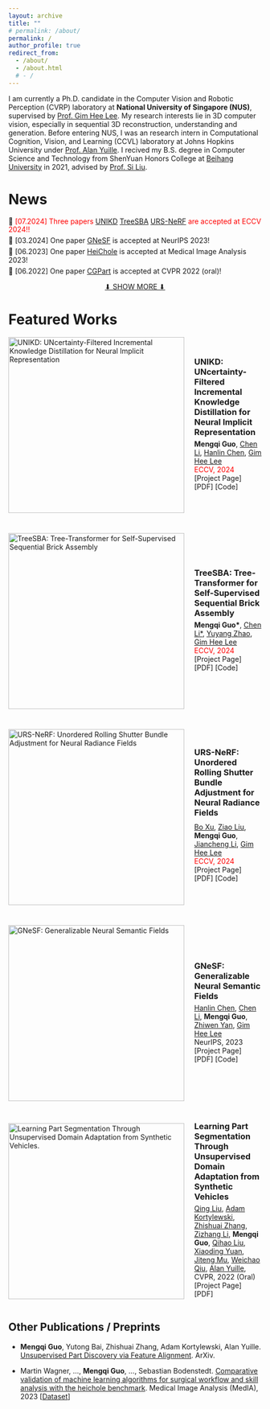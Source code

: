 ```yaml
---
layout: archive
title: ""
# permalink: /about/
permalink: /
author_profile: true
redirect_from:
  - /about/
  - /about.html
  # - /
---
```


I am currently a Ph.D. candidate in the Computer Vision and Robotic Perception (CVRP) laboratory at <strong>National University of Singapore (NUS)</strong>, supervised by [Prof. Gim Hee Lee](https://www.comp.nus.edu.sg/~leegh/).  My research interests lie in 3D computer vision, especially in sequential 3D reconstruction, understanding and generation.
Before entering NUS, I was an research intern in Computational Cognition, Vision, and Learning (CCVL) laboratory at Johns Hopkins University under [Prof. Alan Yuille](https://www.cs.jhu.edu/~ayuille/). I recived my B.S. degree in Computer Science and Technology from ShenYuan Honors College at [Beihang University](https://ev.buaa.edu.cn/) in 2021, advised by [Prof. Si Liu](https://colalab.net/people).


News
======
<style>
  .news-container p {
    margin: 5px 0; /* 调整段落间距 */
    line-height: 1.2; /* 调整行高 */
  }

  .show-more-link {
    text-align: center;
    display: block;
    margin-top: 10px;
  }
</style>

<div class="news-container">
  <p>🚀 <span style="color: red;">[07.2024] Three papers <a href="projects/UNIKD/">UNIKD</a> <a href="projects/TreeSBA/">TreeSBA</a> <a href="https://boxuLibrary.github.io/projects/URS-NeRF/">URS-NeRF</a> are accepted at ECCV 2024!!</span></p>
  <p>🚀 [03.2024] One paper <a href="https://arxiv.org/pdf/2310.15712.pdf">GNeSF</a> is accepted at NeurIPS 2023!</p>
  <p>🚀 [06.2023] One paper <a href="https://www.sciencedirect.com/science/article/pii/S1361841523000312">HeiChole</a> is accepted at Medical Image Analysis 2023!</p>
  <p>🚀 [06.2022] One paper <a href="https://arxiv.org/pdf/2103.14098">CGPart</a> is accepted at CVPR 2022 (oral)!</p>

  <div id="hidden-news" style="display: none;">
  <p>😎 [08.2021] Joined <a href="https://www.comp.nus.edu.sg/~leegh/">CVRP Lab</a> at NUS as a Ph.D. student!</p>
  <p>👨‍🎓 [07.2021] Awarded Outstanding Graduate in <a href="https://ev.buaa.edu.cn/">Beihang University</a>!</p>
  <p>🙇 [06.2020] Joined <a href="https://ccvl.jhu.edu/">CCVL Lab</a> at JHU as a research intern!</p>
  <p>🙇 [10.2019] Joined <a href="https://en.megvii.com/megvii_research">MEGVII Research</a> as a 3D vision research intern!</p>
  <p>🙇 [06.2019] Joined <a href="http://www.vie.group/team">VIE Lab</a> at PKU as a research intern!</p>
  <p>😎 [09.2017] Joined <a href="https://hc.buaa.edu.cn/">ShenYuan Honors College</a> at Beihang University as an undergraduate!</p>
  <p>👨‍🎓 [07.2017] Awarded Outstanding Graduate in <a href="http://www.szsy.cn/">SZSY High School</a>!</p>
    <!-- <p>🏆 [15.03.2024] Received the .</p> -->
    <!-- 你可以在这里添加更多隐藏的新闻项 -->
  </div>
</div>

<a href="#" class="show-more-link" id="show-more-link">⬇ SHOW MORE ⬇</a>

<script>
  document.getElementById('show-more-link').addEventListener('click', function(event) {
    event.preventDefault();
    var hiddenNews = document.getElementById('hidden-news');
    if (hiddenNews.style.display === 'none') {
      hiddenNews.style.display = 'block';
      this.textContent = '⬆ SHOW LESS ⬆';
    } else {
      hiddenNews.style.display = 'none';
      this.textContent = '⬇ SHOW MORE ⬇';
    }
  });
</script>



Featured Works
======


<div style="display: flex; align-items: center; margin-bottom: 40px;">
  <img src="images/UNIKD.gif" alt="UNIKD: UNcertainty-Filtered Incremental Knowledge Distillation for Neural Implicit Representation" style="width: 350px; height: auto; margin-right: 20px;">

  <div>
    <h3 style="margin: 0;"><a href="projects/UNIKD/" style="text-decoration: none;">UNIKD: UNcertainty-Filtered Incremental Knowledge Distillation for Neural Implicit Representation</a></h3>
    <p style="margin: 5px 0;">
      <strong>Mengqi Guo</strong>,
      <a href="https://chaneyddtt.github.io/">Chen Li</a>,
      <a href="https://hlinchen.github.io/">Hanlin Chen</a>,
      <a href="https://www.comp.nus.edu.sg/~leegh/">Gim Hee Lee</a>
      <br>
      <span style="color: red;">ECCV, 2024</span>
      <br>
      <a href="projects/UNIKD/" style="text-decoration: none;">[Project Page]</a>
      <a href="" style="text-decoration: none;">[PDF]</a>
      <a href="" style="text-decoration: none;">[Code]</a>
    </p>
  </div>
</div>

<div style="display: flex; align-items: center; margin-bottom: 40px;">
  <img src="images/TreeSBA.gif" alt="TreeSBA: Tree-Transformer for Self-Supervised Sequential Brick Assembly" style="width: 350px; height: auto; margin-right: 20px;">

  <div>
    <h3 style="margin: 0;"><a href="projects/TreeSBA/" style="text-decoration: none;">TreeSBA: Tree-Transformer for Self-Supervised Sequential Brick Assembly</a></h3>
    <p style="margin: 5px 0;">
      <strong>Mengqi Guo*</strong>,
      <a href="https://chaneyddtt.github.io/">Chen Li*</a>,
      <a href="https://yuyangzhao.com/">Yuyang Zhao</a>,
      <a href="https://www.comp.nus.edu.sg/~leegh/">Gim Hee Lee</a>
      <br>
      <span style="color: red;">ECCV, 2024</span>
      <br>
      <a href="projects/TreeSBA/" style="text-decoration: none;">[Project Page]</a>
      <a href="" style="text-decoration: none;">[PDF]</a>
      <a href="" style="text-decoration: none;">[Code]</a>
    </p>
  </div>
</div>

<div style="display: flex; align-items: center; margin-bottom: 40px;">
  <img src="images/URS-NeRF2.gif" alt="URS-NeRF: Unordered Rolling Shutter Bundle Adjustment for Neural Radiance Fields" style="width: 350px; height: auto; margin-right: 20px;">

  <div>
    <h3 style="margin: 0;"><a href="https://boxuLibrary.github.io/projects/URS-NeRF/" style="text-decoration: none;">URS-NeRF: Unordered Rolling Shutter Bundle Adjustment for Neural Radiance Fields</a></h3>
    <p style="margin: 10px 0;">
      <a href="https://boxuLibrary.github.io/">Bo Xu</a>,
      <a href="">Ziao Liu</a>,
      <strong>Mengqi Guo</strong>,
      <a href="">Jiancheng Li</a>,
      <a href="https://www.comp.nus.edu.sg/~leegh/">Gim Hee Lee</a>
      <br>
      <span style="color: red;">ECCV, 2024</span>
      <br>
      <a href="https://boxuLibrary.github.io/projects/URS-NeRF/" style="text-decoration: none;">[Project Page]</a>
      <a href="https://arxiv.org/pdf/2403.10119" style="text-decoration: none;">[PDF]</a>
      <a href="" style="text-decoration: none;">[Code]</a>
    </p>
  </div>
</div>

<div style="display: flex; align-items: center; margin-bottom: 40px;">
  <img src="images/GNeSF.jpg" alt="GNeSF: Generalizable Neural Semantic Fields" style="width: 350px; height: auto; margin-right: 20px;">

  <div>
    <h3 style="margin: 0;"><a href="https://arxiv.org/pdf/2310.15712.pdf" style="text-decoration: none;">GNeSF: Generalizable Neural Semantic Fields</a></h3>
    <p style="margin: 5px 0;">
      <a href="https://hlinchen.github.io/">Hanlin Chen</a>,
      <a href="https://chaneyddtt.github.io/">Chen Li</a>,
      <strong>Mengqi Guo</strong>,
      <a href="https://jokeryan.github.io/about/">Zhiwen Yan</a>,
      <a href="https://www.comp.nus.edu.sg/~leegh/">Gim Hee Lee</a>
      <br>
      NeurIPS, 2023<br>
      <a href="https://hlinchen.github.io/projects/VCR-GauS/" style="text-decoration: none;">[Project Page]</a>
      <a href="https://arxiv.org/pdf/2310.15712.pdf" style="text-decoration: none;">[PDF]</a>
      <a href="https://github.com/HLinChen/GNeSF" style="text-decoration: none;">[Code]</a>
    </p>
  </div>
</div>


<div style="display: flex; align-items: center; margin-bottom: 40px;">
  <img src="images/cgpart.jpg" alt="Learning Part Segmentation Through Unsupervised Domain Adaptation from Synthetic Vehicles." style="width: 350px; height: auto; margin-right: 20px;">

  <div>
    <h3 style="margin: 0;"><a href="https://openaccess.thecvf.com/content/CVPR2022/papers/Liu_Learning_Part_Segmentation_Through_Unsupervised_Domain_Adaptation_From_Synthetic_Vehicles_CVPR_2022_paper.pdf" style="text-decoration: none;">Learning Part Segmentation Through Unsupervised Domain Adaptation from Synthetic Vehicles</a></h3>
    <p style="margin: 5px 0;">
      <a href="https://qliu24.github.io/">Qing Liu</a>,
      <a href="https://gvrl.mpi-inf.mpg.de/">Adam Kortylewski</a>,
      <a href="https://scholar.google.com/citations?user=8gRM3xMAAAAJ&hl=en">Zhishuai Zhang</a>,
      <a href="https://kyleleey.github.io/">Zizhang Li</a>,
      <strong>Mengqi Guo</strong>,
      <a href="https://qihao067.github.io/">Qihao Liu</a>,
      <a href="https://scholar.google.com/citations?user=p7QTY-cAAAAJ&hl=en">Xiaoding Yuan</a>,
      <a href="https://jitengmu.github.io/">Jiteng Mu</a>,
      <a href="https://scholar.google.com.hk/citations?user=9_AUwFUAAAAJ&hl=zh-TW">Weichao Qiu</a>,
      <a href="https://www.cs.jhu.edu/~ayuille/">Alan Yuille</a>,
      <br>
      CVPR, 2022 (Oral)<br>
      <a href="https://qliu24.github.io/udapart/" style="text-decoration: none;">[Project Page]</a>
      <a href="https://openaccess.thecvf.com/content/CVPR2022/papers/Liu_Learning_Part_Segmentation_Through_Unsupervised_Domain_Adaptation_From_Synthetic_Vehicles_CVPR_2022_paper.pdf" style="text-decoration: none;">[PDF]</a>
    </p>
  </div>
</div>


Other Publications / Preprints
------

- **Mengqi Guo**, Yutong Bai, Zhishuai Zhang, Adam Kortylewski, Alan Yuille. [Unsupervised Part Discovery via Feature Alignment](https://arxiv.org/pdf/2012.00313). ArXiv.

- Martin Wagner, …, **Mengqi Guo**, …, Sebastian Bodenstedt. [Comparative validation of machine learning algorithms for surgical workflow and skill analysis with the heichole benchmark](https://www.sciencedirect.com/science/article/pii/S1361841523000312). Medical Image Analysis (MedIA), 2023 [[Dataset](https://endovissub-workflowandskill.grand-challenge.org/)]


<div style="width: 100px; height: 100px; display: block; align-items: center; margin-top: 40px; margin-bottom: 40px;">
  <script type="text/javascript" id="clstr_globe" src="//clustrmaps.com/globe.js?d=76q_kvp9C9IdUxxL6culGaZYcQGVaYsIH-LMQGUf1uU =10x10"></script>
</div>
